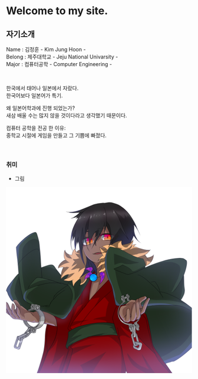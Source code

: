 # Welcome to my site.

## 자기소개
 Name : 김정훈 - Kim Jung Hoon -<br>
 Belong : 제주대학교 - Jeju National Univarsity -<br>
 Major : 컴퓨터공학 - Computer Engineering -<br>

<br>

한국에서 태어나 일본에서 자랐다.<br>
한국어보다 일본어가 특기.

왜 일본어학과에 진행 되었는가? <br>
새삼 배울 수는 많지 않을 것이다라고 생각했기 때문이다.<br>

컴퓨터 공학을 전공 한 이유:<br>
 중학교 시절에 게임을 만들고 그 기쁨에 빠졌다.
<br>
<br>
<br>
### 취미
* 그림
<p><img src="/images/shiki_icon.png" alt="picture_1" /></p> 
